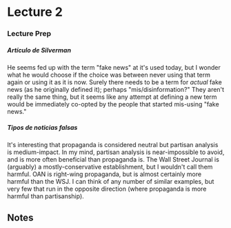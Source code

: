 # Lecture 2

### Lecture Prep

##### Artículo de Silverman

He seems fed up with the term "fake news" at it's used today, but I wonder what he would choose if the choice was between never using that term again or using it as it is now. Surely there needs to be a term for *actual* fake news (as he originally defined it); perhaps "mis/disinformation?" They aren't really the same thing, but it seems like any attempt at defining a new term would be immediately co-opted by the people that started mis-using "fake news."

##### Tipos de noticias falsas

It's interesting that propaganda is considered neutral but partisan analysis is medium-impact. In my mind, partisan analysis is near-impossible to avoid, and is more often beneficial than propaganda is. The Wall Street Journal is (arguably) a mostly-conservative establishment, but I wouldn't call them harmful. OAN is right-wing propaganda, but is almost certainly more harmful than the WSJ. I can think of any number of similar examples, but very few that run in the opposite direction (where propaganda is more harmful than partisanship).

## Notes